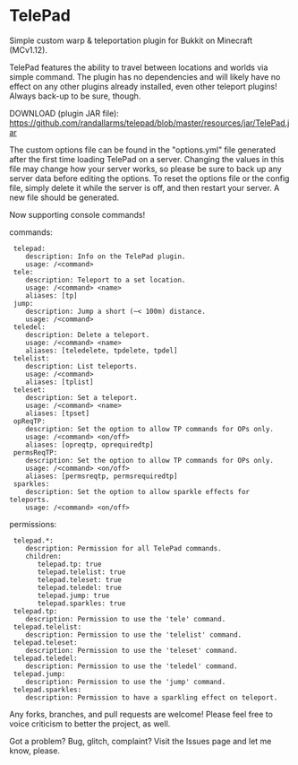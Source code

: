 # TelePad

Simple custom warp & teleportation plugin for Bukkit on Minecraft (MCv1.12).

TelePad features the ability to travel between locations and worlds via simple command. The plugin has no dependencies and will likely have no effect on any other plugins already installed, even other teleport plugins! Always back-up to be sure, though.

DOWNLOAD (plugin JAR file): https://github.com/randallarms/telepad/blob/master/resources/jar/TelePad.jar

The custom options file can be found in the "options.yml" file generated after the first time loading TelePad on a server. Changing the values in this file may change how your server works, so please be sure to back up any server data before editing the options. To reset the options file or the config file, simply delete it while the server is off, and then restart your server. A new file should be generated.

Now supporting console commands!

commands: 

     telepad:
        description: Info on the TelePad plugin.
        usage: /<command>
     tele:
        description: Teleport to a set location.
        usage: /<command> <name>
        aliases: [tp]
     jump:
        description: Jump a short (~< 100m) distance.
        usage: /<command>
     teledel:
        description: Delete a teleport.
        usage: /<command> <name>
        aliases: [teledelete, tpdelete, tpdel]
     telelist:
        description: List teleports.
        usage: /<command>
        aliases: [tplist]
     teleset:
        description: Set a teleport.
        usage: /<command> <name>
        aliases: [tpset]
     opReqTP:
        description: Set the option to allow TP commands for OPs only.
        usage: /<command> <on/off>
        aliases: [opreqtp, oprequiredtp]
     permsReqTP:
        description: Set the option to allow TP commands for OPs only.
        usage: /<command> <on/off>
        aliases: [permsreqtp, permsrequiredtp]
     sparkles:
        description: Set the option to allow sparkle effects for teleports.
        usage: /<command> <on/off>
		
permissions:

     telepad.*:
        description: Permission for all TelePad commands.
        children:
           telepad.tp: true
           telepad.telelist: true
           telepad.teleset: true
           telepad.teledel: true
           telepad.jump: true
           telepad.sparkles: true
     telepad.tp:
        description: Permission to use the 'tele' command.
     telepad.telelist:
        description: Permission to use the 'telelist' command.
     telepad.teleset:
        description: Permission to use the 'teleset' command.
     telepad.teledel:
        description: Permission to use the 'teledel' command.
     telepad.jump:
        description: Permission to use the 'jump' command.
     telepad.sparkles:
        description: Permission to have a sparkling effect on teleport.

Any forks, branches, and pull requests are welcome! Please feel free to voice criticism to better the project, as well.

Got a problem? Bug, glitch, complaint? Visit the Issues page and let me know, please.